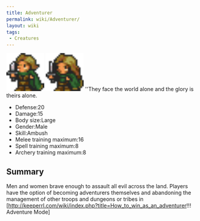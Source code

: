 ```yaml
---
title: Adventurer
permalink: wiki/Adventurer/
layout: wiki
tags:
 - Creatures
---
```


<img src="adventurer.png" title="fig:adventurer.png" alt="adventurer.png" width="100" />
<img src="adventurer_female.png" title="fig:adventurer_female.png" alt="adventurer_female.png" width="100" />
''They face the world alone and the glory is theirs alone.

-   Defense:20
-   Damage:15
-   Body size:Large
-   Gender:Male
-   Skill:Ambush
-   Melee training maximum:16
-   Spell training maximum:8
-   Archery training maximum:8

Summary
-------

Men and women brave enough to assault all evil across the land. Players
have the option of becoming adventurers themselves and abandoning the
management of other troops and dungeons or tribes in
\[<http://keeperrl.com/wiki/index.php?title=How_to_win_as_an_adventurer>!!!
Adventure Mode\]
